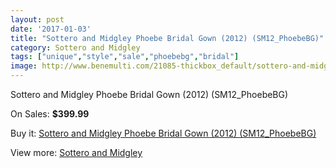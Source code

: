 ```yaml
---
layout: post
date: '2017-01-03'
title: "Sottero and Midgley Phoebe Bridal Gown (2012) (SM12_PhoebeBG)"
category: Sottero and Midgley
tags: ["unique","style","sale","phoebebg","bridal"]
image: http://www.benemulti.com/21085-thickbox_default/sottero-and-midgley-phoebe-bridal-gown-2012-sm12phoebebg.jpg
---
```

Sottero and Midgley Phoebe Bridal Gown (2012) (SM12_PhoebeBG)

On Sales: **$399.99**
<a href="https://www.benemulti.com/en/sottero-and-midgley/7884-sottero-and-midgley-phoebe-bridal-gown-2012-sm12phoebebg.html"><amp-img layout="responsive" width="600" height="600" src="//www.benemulti.com/21085-thickbox_default/sottero-and-midgley-phoebe-bridal-gown-2012-sm12phoebebg.jpg" alt="Sottero and Midgley Phoebe Bridal Gown (2012) (SM12_PhoebeBG) 0" /></a>
<a href="https://www.benemulti.com/en/sottero-and-midgley/7884-sottero-and-midgley-phoebe-bridal-gown-2012-sm12phoebebg.html"><amp-img layout="responsive" width="600" height="600" src="//www.benemulti.com/21089-thickbox_default/sottero-and-midgley-phoebe-bridal-gown-2012-sm12phoebebg.jpg" alt="Sottero and Midgley Phoebe Bridal Gown (2012) (SM12_PhoebeBG) 1" /></a>
<a href="https://www.benemulti.com/en/sottero-and-midgley/7884-sottero-and-midgley-phoebe-bridal-gown-2012-sm12phoebebg.html"><amp-img layout="responsive" width="600" height="600" src="//www.benemulti.com/21088-thickbox_default/sottero-and-midgley-phoebe-bridal-gown-2012-sm12phoebebg.jpg" alt="Sottero and Midgley Phoebe Bridal Gown (2012) (SM12_PhoebeBG) 2" /></a>
<a href="https://www.benemulti.com/en/sottero-and-midgley/7884-sottero-and-midgley-phoebe-bridal-gown-2012-sm12phoebebg.html"><amp-img layout="responsive" width="600" height="600" src="//www.benemulti.com/21087-thickbox_default/sottero-and-midgley-phoebe-bridal-gown-2012-sm12phoebebg.jpg" alt="Sottero and Midgley Phoebe Bridal Gown (2012) (SM12_PhoebeBG) 3" /></a>
<a href="https://www.benemulti.com/en/sottero-and-midgley/7884-sottero-and-midgley-phoebe-bridal-gown-2012-sm12phoebebg.html"><amp-img layout="responsive" width="600" height="600" src="//www.benemulti.com/21086-thickbox_default/sottero-and-midgley-phoebe-bridal-gown-2012-sm12phoebebg.jpg" alt="Sottero and Midgley Phoebe Bridal Gown (2012) (SM12_PhoebeBG) 4" /></a>

Buy it: [Sottero and Midgley Phoebe Bridal Gown (2012) (SM12_PhoebeBG)](https://www.benemulti.com/en/sottero-and-midgley/7884-sottero-and-midgley-phoebe-bridal-gown-2012-sm12phoebebg.html "Sottero and Midgley Phoebe Bridal Gown (2012) (SM12_PhoebeBG)")

View more: [Sottero and Midgley](https://www.benemulti.com/en/64-sottero-and-midgley "Sottero and Midgley")